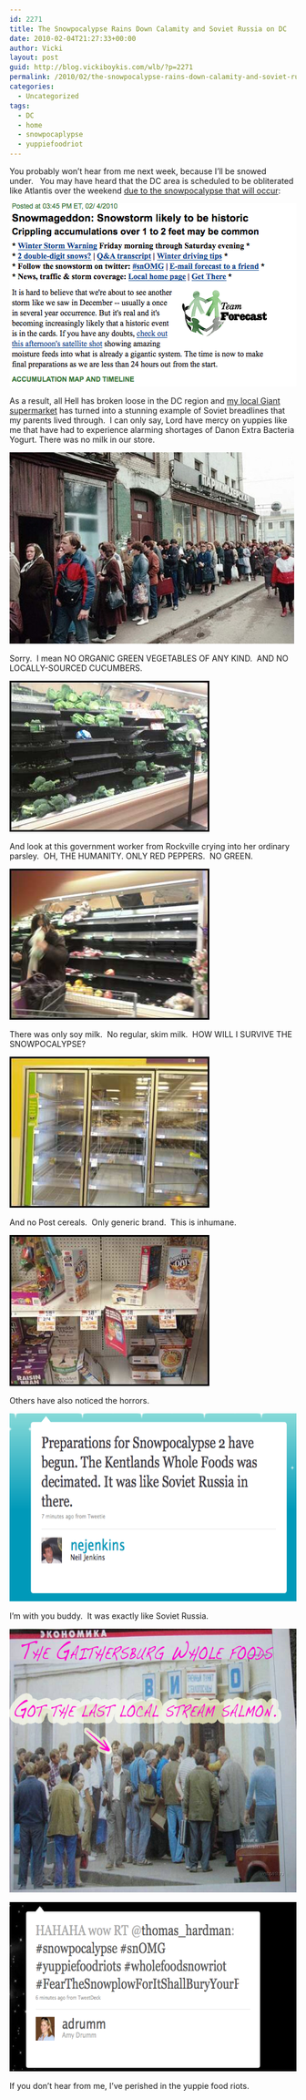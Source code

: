 ```yaml
---
id: 2271
title: The Snowpocalypse Rains Down Calamity and Soviet Russia on DC
date: 2010-02-04T21:27:33+00:00
author: Vicki
layout: post
guid: http://blog.vickiboykis.com/wlb/?p=2271
permalink: /2010/02/the-snowpocalypse-rains-down-calamity-and-soviet-russia-on-dc/
categories:
  - Uncategorized
tags:
  - DC
  - home
  - snowpocaplypse
  - yuppiefoodriot
---
```

You probably won&#8217;t hear from me next week, because I&#8217;ll be snowed under.   You may have heard that the DC area is scheduled to be obliterated like Atlantis over the weekend [due to the snowpocalypse that will occur](http://voices.washingtonpost.com/capitalweathergang/2010/02/major_to_historic_storm.html):

[<img class="aligncenter size-full wp-image-2272" title="Picture 4" src="https://raw.githubusercontent.com/veekaybee/wlb/gh-pages/assets/images/2010/02/Picture-41.png" alt="" width="504" height="321" />](https://raw.githubusercontent.com/veekaybee/wlb/gh-pages/assets/images/2010/02/Picture-41.png)

As a result, all Hell has broken loose in the DC region and [my local Giant supermarket](http://blog.vickiboykis.com/wlb/2009/07/12/the-victorian-error-lite-jazz/) has turned into a stunning example of Soviet breadlines that my parents lived through.  I can only say, Lord have mercy on yuppies like me that have had to experience alarming shortages of Danon Extra Bacteria Yogurt. There was no milk in our store.

[<img class="aligncenter size-full wp-image-2273" title="breadline" src="https://raw.githubusercontent.com/veekaybee/wlb/gh-pages/assets/images/2010/02/breadline.jpg" alt="" width="500" height="336" />](https://raw.githubusercontent.com/veekaybee/wlb/gh-pages/assets/images/2010/02/breadline.jpg)

Sorry.  I mean NO ORGANIC GREEN VEGETABLES OF ANY KIND.  AND NO LOCALLY-SOURCED CUCUMBERS.

[<img class="aligncenter size-full wp-image-2274" title="490751752_1722983062_0.jpeg" src="https://raw.githubusercontent.com/veekaybee/wlb/gh-pages/assets/images/2010/02/490751752_1722983062_0.jpeg.jpg" alt="" width="351" height="265" />](https://raw.githubusercontent.com/veekaybee/wlb/gh-pages/assets/images/2010/02/490751752_1722983062_0.jpeg.jpg)

And look at this government worker from Rockville crying into her ordinary parsley.  OH, THE HUMANITY. ONLY RED PEPPERS.  NO GREEN.

[<img class="aligncenter size-full wp-image-2275" title="490753698_1722990558_0.jpeg" src="https://raw.githubusercontent.com/veekaybee/wlb/gh-pages/assets/images/2010/02/490753698_1722990558_0.jpeg.jpg" alt="" width="351" height="265" />](https://raw.githubusercontent.com/veekaybee/wlb/gh-pages/assets/images/2010/02/490753698_1722990558_0.jpeg.jpg)

There was only soy milk.  No regular, skim milk.  HOW WILL I SURVIVE THE SNOWPOCALYPSE?

[<img class="aligncenter size-full wp-image-2276" title="490753433_1722989539_0.jpeg" src="https://raw.githubusercontent.com/veekaybee/wlb/gh-pages/assets/images/2010/02/490753433_1722989539_0.jpeg.jpg" alt="" width="351" height="265" />](https://raw.githubusercontent.com/veekaybee/wlb/gh-pages/assets/images/2010/02/490753433_1722989539_0.jpeg.jpg)

And no Post cereals.  Only generic brand.  This is inhumane.

[<img class="aligncenter size-full wp-image-2277" title="490758080_1723007444_0.jpeg" src="https://raw.githubusercontent.com/veekaybee/wlb/gh-pages/assets/images/2010/02/490758080_1723007444_0.jpeg.jpg" alt="" width="351" height="265" />](https://raw.githubusercontent.com/veekaybee/wlb/gh-pages/assets/images/2010/02/490758080_1723007444_0.jpeg.jpg)

Others have also noticed the horrors.

[<img class="aligncenter size-full wp-image-2278" title="Picture 2" src="https://raw.githubusercontent.com/veekaybee/wlb/gh-pages/assets/images/2010/02/Picture-2.png" alt="" width="609" height="330" />](https://raw.githubusercontent.com/veekaybee/wlb/gh-pages/assets/images/2010/02/Picture-2.png)

I&#8217;m with you buddy.  It was exactly like Soviet Russia.

[<img class="aligncenter size-full wp-image-2279" title="gaithersburg" src="https://raw.githubusercontent.com/veekaybee/wlb/gh-pages/assets/images/2010/02/gaithersburg.jpg" alt="" width="618" height="463" />](https://raw.githubusercontent.com/veekaybee/wlb/gh-pages/assets/images/2010/02/gaithersburg.jpg)

[<img class="aligncenter size-full wp-image-2280" title="Picture 3" src="https://raw.githubusercontent.com/veekaybee/wlb/gh-pages/assets/images/2010/02/Picture-3.png" alt="" width="639" height="297" />](https://raw.githubusercontent.com/veekaybee/wlb/gh-pages/assets/images/2010/02/Picture-3.png)

If you don&#8217;t hear from me, I&#8217;ve perished in the yuppie food riots.